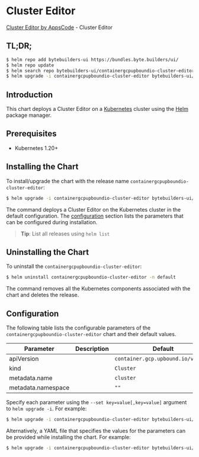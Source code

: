 # Cluster Editor

[Cluster Editor by AppsCode](https://byte.builders) - Cluster Editor

## TL;DR;

```bash
$ helm repo add bytebuilders-ui https://bundles.byte.builders/ui/
$ helm repo update
$ helm search repo bytebuilders-ui/containergcpupboundio-cluster-editor --version=v0.4.18
$ helm upgrade -i containergcpupboundio-cluster-editor bytebuilders-ui/containergcpupboundio-cluster-editor -n default --create-namespace --version=v0.4.18
```

## Introduction

This chart deploys a Cluster Editor on a [Kubernetes](http://kubernetes.io) cluster using the [Helm](https://helm.sh) package manager.

## Prerequisites

- Kubernetes 1.20+

## Installing the Chart

To install/upgrade the chart with the release name `containergcpupboundio-cluster-editor`:

```bash
$ helm upgrade -i containergcpupboundio-cluster-editor bytebuilders-ui/containergcpupboundio-cluster-editor -n default --create-namespace --version=v0.4.18
```

The command deploys a Cluster Editor on the Kubernetes cluster in the default configuration. The [configuration](#configuration) section lists the parameters that can be configured during installation.

> **Tip**: List all releases using `helm list`

## Uninstalling the Chart

To uninstall the `containergcpupboundio-cluster-editor`:

```bash
$ helm uninstall containergcpupboundio-cluster-editor -n default
```

The command removes all the Kubernetes components associated with the chart and deletes the release.

## Configuration

The following table lists the configurable parameters of the `containergcpupboundio-cluster-editor` chart and their default values.

|     Parameter      | Description |                    Default                    |
|--------------------|-------------|-----------------------------------------------|
| apiVersion         |             | <code>container.gcp.upbound.io/v1beta1</code> |
| kind               |             | <code>Cluster</code>                          |
| metadata.name      |             | <code>cluster</code>                          |
| metadata.namespace |             | <code>""</code>                               |


Specify each parameter using the `--set key=value[,key=value]` argument to `helm upgrade -i`. For example:

```bash
$ helm upgrade -i containergcpupboundio-cluster-editor bytebuilders-ui/containergcpupboundio-cluster-editor -n default --create-namespace --version=v0.4.18 --set apiVersion=container.gcp.upbound.io/v1beta1
```

Alternatively, a YAML file that specifies the values for the parameters can be provided while
installing the chart. For example:

```bash
$ helm upgrade -i containergcpupboundio-cluster-editor bytebuilders-ui/containergcpupboundio-cluster-editor -n default --create-namespace --version=v0.4.18 --values values.yaml
```
